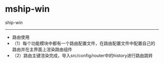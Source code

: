 # mship-win
ship-win
*****
* 路由使用
* （1）每个功能模块中都有一个路由配置文件，在路由配置文件中配置自己的路由并在主界面上渲染路由组件
* （2）路由主键渲染完成，导入src/config/router中的history进行路由跳转